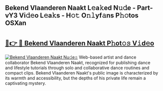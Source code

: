 ## Bekend Vlaanderen Naakt L𝚎a𝚔ed N𝚞𝚍e - Part-vY3 Vi𝚍𝚎o L𝚎a𝚔s - H𝚘𝚝 O𝚗𝚕yf𝚊ns P𝚑𝚘tos OSXan

# <h2><a href="http://kfc3a5n.oniu.top/?m=Bekend+Vlaanderen+Naakt">🔗👉 🔴 Bekend Vlaanderen Naakt P𝚑ot𝚘𝚜 V𝚒d𝚎o</a></h2>

[![Bekend Vlaanderen Naakt Nu𝚍e𝚜](https://i.imgur.com/0qMVB7G.gif)](http://kfc3a5n.oniu.top/?m=Bekend+Vlaanderen+Naakt)
Web-based artist and dance collaborator Bekend Vlaanderen Naakt, recognized for publishing dance and lifestyle tutorials through solo and collaborative dance routines and compact clips. Bekend Vlaanderen Naakt's public image is characterized by its warmth and accessibility, but the depths of his private life remain a captivating mystery.  
